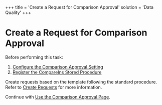 +++
title = 'Create a Request for Comparison Approval'
solution = 'Data Quality'
+++

# Create a Request for Comparison Approval

Before performing this task:

1.  [Configure the Comparison Approval
    Setting](Configure_the_Comparison_Approval_Setting.htm)
2.  [Register the CompareIns Stored
    Procedure](Register_the_CompareIns_Stored_Procedure.htm)

Create requests based on the template following the standard procedure.
Refer to [Create Requests](Create_Requests.htm) for more information.

Continue with [Use the Comparison Approval
Page](Use_the_Comparison_Approval_Page.htm).
